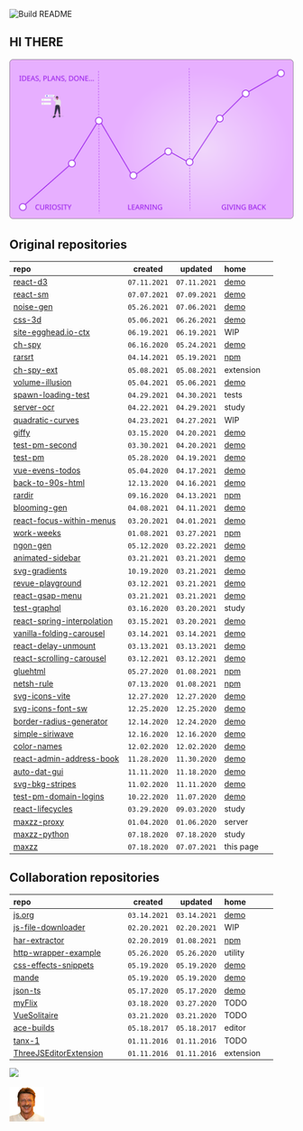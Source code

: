 ![Build README](https://github.com/maxzz/maxzz/workflows/Build%20README/badge.svg)

## HI THERE
<!-- ![](https://raw.githubusercontent.com/maxzz/maxzz/master/src/assets/main-hi.svg) -->

![](https://raw.githubusercontent.com/maxzz/maxzz/master/src/assets/main.svg)

<!-- recent_releases starts -->

## Original repositories

repo&nbsp;&nbsp;&nbsp;&nbsp;&nbsp;&nbsp;&nbsp;&nbsp;&nbsp;&nbsp;&nbsp;&nbsp;&nbsp;&nbsp;&nbsp;&nbsp;&nbsp;&nbsp;&nbsp;&nbsp;&nbsp;&nbsp;&nbsp;&nbsp;&nbsp;&nbsp;&nbsp;&nbsp;&nbsp;&nbsp;&nbsp;&nbsp;&nbsp;&nbsp;&nbsp;&nbsp;&nbsp;&nbsp;&nbsp;&nbsp;&nbsp;&nbsp; | created | updated | home&nbsp;&nbsp;&nbsp;&nbsp;&nbsp;&nbsp;&nbsp;&nbsp;&nbsp;&nbsp;&nbsp;
-|-|-|-
[react-d3](https://github.com/maxzz/react-d3) | ```07.11.2021``` | ```07.11.2021``` | [demo](https://maxzz.github.io/react-d3)
[react-sm](https://github.com/maxzz/react-sm) | ```07.07.2021``` | ```07.09.2021``` | [demo](https://maxzz.github.io/react-sm)
[noise-gen](https://github.com/maxzz/noise-gen) | ```05.26.2021``` | ```07.06.2021``` | [demo](https://maxzz.github.io/noise-gen/)
[css-3d](https://github.com/maxzz/css-3d) | ```05.06.2021``` | ```06.26.2021``` | [demo](https://maxzz.github.io/css-3d)
[site-egghead.io-ctx](https://github.com/maxzz/site-egghead.io-ctx) | ```06.19.2021``` | ```06.19.2021``` | WIP
[ch-spy](https://github.com/maxzz/ch-spy) | ```06.16.2020``` | ```05.24.2021``` | [demo](https://maxzz.github.io/ch-spy/)
[rarsrt](https://github.com/maxzz/rarsrt) | ```04.14.2021``` | ```05.19.2021``` | [npm](https://www.npmjs.com/package/rarsrt)
[ch-spy-ext](https://github.com/maxzz/ch-spy-ext) | ```05.08.2021``` | ```05.08.2021``` | extension
[volume-illusion](https://github.com/maxzz/volume-illusion) | ```05.04.2021``` | ```05.06.2021``` | [demo](https://maxzz.github.io/volume-illusion)
[spawn-loading-test](https://github.com/maxzz/spawn-loading-test) | ```04.29.2021``` | ```04.30.2021``` | tests
[server-ocr](https://github.com/maxzz/server-ocr) | ```04.22.2021``` | ```04.29.2021``` | study
[quadratic-curves](https://github.com/maxzz/quadratic-curves) | ```04.23.2021``` | ```04.27.2021``` | WIP
[giffy](https://github.com/maxzz/giffy) | ```03.15.2020``` | ```04.20.2021``` | [demo](https://maxzz.github.io/giffy)
[test-pm-second](https://github.com/maxzz/test-pm-second) | ```03.30.2021``` | ```04.20.2021``` | [demo](https://maxzz.github.io/test-pm-second/)
[test-pm](https://github.com/maxzz/test-pm) | ```05.28.2020``` | ```04.19.2021``` | [demo](https://maxzz.github.io/test-pm/)
[vue-evens-todos](https://github.com/maxzz/vue-evens-todos) | ```05.04.2020``` | ```04.17.2021``` | [demo](https://codesandbox.io/s/github/maxzz/vue-evens-todos)
[back-to-90s-html](https://github.com/maxzz/back-to-90s-html) | ```12.13.2020``` | ```04.16.2021``` | [demo](https://maxzz.github.io/back-to-90s-html/)
[rardir](https://github.com/maxzz/rardir) | ```09.16.2020``` | ```04.13.2021``` | [npm](https://www.npmjs.com/package/rardir)
[blooming-gen](https://github.com/maxzz/blooming-gen) | ```04.08.2021``` | ```04.11.2021``` | [demo](https://maxzz.github.io/blooming-gen)
[react-focus-within-menus](https://github.com/maxzz/react-focus-within-menus) | ```03.20.2021``` | ```04.01.2021``` | [demo](https://maxzz.github.io/react-focus-within-menus/)
[work-weeks](https://github.com/maxzz/work-weeks) | ```01.08.2021``` | ```03.27.2021``` | [npm](https://www.npmjs.com/package/work-weeks)
[ngon-gen](https://github.com/maxzz/ngon-gen) | ```05.12.2020``` | ```03.22.2021``` | [demo](https://maxzz.github.io/ngon-gen/)
[animated-sidebar](https://github.com/maxzz/animated-sidebar) | ```03.21.2021``` | ```03.21.2021``` | [demo](https://maxzz.github.io/animated-sidebar)
[svg-gradients](https://github.com/maxzz/svg-gradients) | ```10.19.2020``` | ```03.21.2021``` | [demo](https://maxzz.github.io/svg-gradients)
[revue-playground](https://github.com/maxzz/revue-playground) | ```03.12.2021``` | ```03.21.2021``` | [demo](https://maxzz.github.io/revue-playground/)
[react-gsap-menu](https://github.com/maxzz/react-gsap-menu) | ```03.21.2021``` | ```03.21.2021``` | [demo](https://maxzz.github.io/react-gsap-menu)
[test-graphql](https://github.com/maxzz/test-graphql) | ```03.16.2020``` | ```03.20.2021``` | study
[react-spring-interpolation](https://github.com/maxzz/react-spring-interpolation) | ```03.15.2021``` | ```03.20.2021``` | [demo](https://maxzz.github.io/react-spring-interpolation/)
[vanilla-folding-carousel](https://github.com/maxzz/vanilla-folding-carousel) | ```03.14.2021``` | ```03.14.2021``` | [demo](https://maxzz.github.io/vanilla-folding-carousel/)
[react-delay-unmount](https://github.com/maxzz/react-delay-unmount) | ```03.13.2021``` | ```03.13.2021``` | [demo](https://maxzz.github.io/react-delay-unmount/)
[react-scrolling-carousel](https://github.com/maxzz/react-scrolling-carousel) | ```03.12.2021``` | ```03.12.2021``` | [demo](https://maxzz.github.io/react-scrolling-carousel/)
[gluehtml](https://github.com/maxzz/gluehtml) | ```05.27.2020``` | ```01.08.2021``` | [npm](https://www.npmjs.com/package/gluehtml)
[netsh-rule](https://github.com/maxzz/netsh-rule) | ```07.13.2020``` | ```01.08.2021``` | [npm](https://www.npmjs.com/package/netsh-rule)
[svg-icons-vite](https://github.com/maxzz/svg-icons-vite) | ```12.27.2020``` | ```12.27.2020``` | [demo](https://maxzz.github.io/svg-icons-vite/)
[svg-icons-font-sw](https://github.com/maxzz/svg-icons-font-sw) | ```12.25.2020``` | ```12.25.2020``` | [demo](https://maxzz.github.io/svg-icons-font-sw/)
[border-radius-generator](https://github.com/maxzz/border-radius-generator) | ```12.14.2020``` | ```12.24.2020``` | [demo](https://maxzz.github.io/border-radius-generator/)
[simple-siriwave](https://github.com/maxzz/simple-siriwave) | ```12.16.2020``` | ```12.16.2020``` | [demo](https://maxzz.github.io/simple-siriwave/)
[color-names](https://github.com/maxzz/color-names) | ```12.02.2020``` | ```12.02.2020``` | [demo](https://maxzz.github.io/color-names/)
[react-admin-address-book](https://github.com/maxzz/react-admin-address-book) | ```11.28.2020``` | ```11.30.2020``` | [demo](https://maxzz.github.io/react-admin-address-book/)
[auto-dat-gui](https://github.com/maxzz/auto-dat-gui) | ```11.11.2020``` | ```11.18.2020``` | [demo](https://maxzz.github.io/auto-dat-gui/)
[svg-bkg-stripes](https://github.com/maxzz/svg-bkg-stripes) | ```11.02.2020``` | ```11.11.2020``` | [demo](https://maxzz.github.io/svg-bkg-stripes/)
[test-pm-domain-logins](https://github.com/maxzz/test-pm-domain-logins) | ```10.22.2020``` | ```11.07.2020``` | [demo](https://maxzz.github.io/test-pm-domain-logins/)
[react-lifecycles](https://github.com/maxzz/react-lifecycles) | ```03.29.2020``` | ```09.03.2020``` | study
[maxzz-proxy](https://github.com/maxzz/maxzz-proxy) | ```01.04.2020``` | ```01.06.2020``` | server
[maxzz-python](https://github.com/maxzz/maxzz-python) | ```07.18.2020``` | ```07.18.2020``` | study
[maxzz](https://github.com/maxzz/maxzz) | ```07.18.2020``` | ```07.07.2021``` | this page

## Collaboration repositories

repo&nbsp;&nbsp;&nbsp;&nbsp;&nbsp;&nbsp;&nbsp;&nbsp;&nbsp;&nbsp;&nbsp;&nbsp;&nbsp;&nbsp;&nbsp;&nbsp;&nbsp;&nbsp;&nbsp;&nbsp;&nbsp;&nbsp;&nbsp;&nbsp;&nbsp;&nbsp;&nbsp;&nbsp;&nbsp;&nbsp;&nbsp;&nbsp;&nbsp;&nbsp;&nbsp;&nbsp;&nbsp;&nbsp;&nbsp;&nbsp;&nbsp;&nbsp; | created | updated | home&nbsp;&nbsp;&nbsp;&nbsp;&nbsp;&nbsp;&nbsp;&nbsp;&nbsp;&nbsp;&nbsp;
-|-|-|-
[js.org](https://github.com/maxzz/js.org) | ```03.14.2021``` | ```03.14.2021``` | [demo](https://js.org)
[js-file-downloader](https://github.com/maxzz/js-file-downloader) | ```02.20.2021``` | ```02.20.2021``` | WIP
[har-extractor](https://github.com/maxzz/har-extractor) | ```02.20.2019``` | ```01.08.2021``` | [npm](https://www.npmjs.com/package/har-extractor)
[http-wrapper-example](https://github.com/maxzz/http-wrapper-example) | ```05.26.2020``` | ```05.26.2020``` | utility
[css-effects-snippets](https://github.com/maxzz/css-effects-snippets) | ```05.19.2020``` | ```05.19.2020``` | [demo](https://emilkowalski.github.io/css-effects-snippets/)
[mande](https://github.com/maxzz/mande) | ```05.19.2020``` | ```05.19.2020``` | [demo](https://posva.net/mande/)
[json-ts](https://github.com/maxzz/json-ts) | ```05.17.2020``` | ```05.17.2020``` | [demo](https://shakyshane.github.io/json-ts/)
[myFlix](https://github.com/maxzz/myFlix) | ```03.18.2020``` | ```03.27.2020``` | TODO
[VueSolitaire](https://github.com/maxzz/VueSolitaire) | ```03.21.2020``` | ```03.21.2020``` | TODO
[ace-builds](https://github.com/maxzz/ace-builds) | ```05.18.2017``` | ```05.18.2017``` | editor
[tanx-1](https://github.com/maxzz/tanx-1) | ```01.11.2016``` | ```01.11.2016``` | TODO
[ThreeJSEditorExtension](https://github.com/maxzz/ThreeJSEditorExtension) | ```01.11.2016``` | ```01.11.2016``` | extension
<!-- recent_releases ends -->

![](https://komarev.com/ghpvc/?username=maxzz&color=brightgreen)

![](https://raw.githubusercontent.com/maxzz/maxzz/master/src/assets/maxz-128.png)
<!-- ![](https://avatars.githubusercontent.com/maxzz?s=150&v=1) -->

